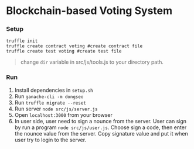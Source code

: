 # Blockchain-based Voting System

### Setup
```
truffle init
truffle create contract voting #create contract file
truffle create test voting #create test file
```
> change ```dir``` variable in src/js/tools.js to your directory path.

### Run
1. Install dependencies in ```setup.sh```
2. Run ```ganache-cli -m dongseo```
3. Run ```truffle migrate --reset```
4. Run server ```node src/js/server.js```
5. Open ```localhost:3000``` from your browser
6. In user side, user need to sign a nounce from the server. User can sign by run a program ```node src/js/user.js```. Choose sign a code, then enter the nounce value from the server. Copy signature value and put it when user try to login to the server.
